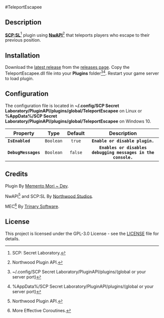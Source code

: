 #TeleportEscapee
## Description
[**SCP:SL**](https://scpslgame.com/)[^1] plugin using [**NwAPI**](https://github.com/northwood-studios/NwPluginAPI)[^2] that teleports players who escape to their previous position.

## Installation
Download the [latest release](https://github.com/Memento-Mori-SCP/TeleportEscapee/releases/latest) from the [releases page](https://github.com/Memento-Mori-SCP/TeleportEscapee/releases).
Copy the TeleportEscapee.dll file into your **Plugins** folder[^linux][^win10].
Restart your game server to load plugin.

## Configuration
The configuration file is located in **~/.config/SCP Secret Laboratory/PluginAPI/plugins/global/TeleportEscapee** on Linux or **%AppData%/SCP Secret Laboratory/PluginAPI/plugins/global/TeleportEscapee** on Windows 10.

Property | Type | Default | Description
----- | :---: | :---: | :------:
**`IsEnabled`** | `Boolean` | `true` | **`Enable or disable plugin.`**
**`DebugMessages`** | `Boolean` | `false` | **`Enables or disables debugging messages in the console.`**

## Credits
Plugin By [Memento Mori ~ Dev](https://github.com/Memento-Mori-SCP).

NwAPI[^2] and SCP:SL By [Northwood Studios](https://github.com/northwood-studios).

MEC[^3] By [Trinary Software](http://trinary.tech/).

## License
This project is licensed under the GPL-3.0 License - see the [LICENSE](LICENSE) file for details.

[^1]: SCP: Secret Laboratory.
[^2]: Northwood Plugin API.
[^3]: More Effective Coroutines.
[^linux]: ~/.config/SCP Secret Laboratory/PluginAPI/plugins/(global or your server port)
[^win10]: %AppData%/SCP Secret Laboratory/PluginAPI/plugins/(global or your server port)

